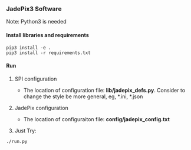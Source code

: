 ### JadePix3 Software

Note: Python3 is needed

#### Install libraries and requirements
```shell script
pip3 install -e .
pip3 install -r requirements.txt
```

#### Run
1. SPI configuration
    * The location of configuration file: __lib/jadepix_defs.py__. Consider to change the style be more general, eg, *.ini, *.json
2. JadePix configuration
    * The location of configuraiton file: __config/jadepix_config.txt__ 

3. Just Try:
```shell script
./run.py
```